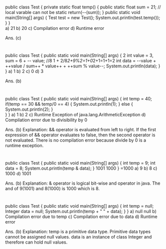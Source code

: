 # 
public class Test 
{ 
    private static float temp() 
    { 
        public static float sum = 21; // local varable can not be static 
        return(--(sum)); 
    } 
    public static void main(String[] args) 
    { 
        Test test = new Test(); 
        System.out.println(test.temp()); 
    } 
}     
a) 21
b) 20
c) Compilation error
d) Runtime error

Ans. (c)
# 
public class Test 
{ 
    public static void main(String[] args) 
    {                                2
        int value = 3, sum = 6 + -- value; //8
                      1 + 2/8*2+9%2=1+0*2+1=1+1=2
        int data = --value + ++value / sum++ * value++ + ++sum  % value--; 
        System.out.println(data); 
    } 
} 
a) 1
b) 2
c) 0
d) 3

Ans. (b)
# 
public class Test 
{ 
    public static void main(String[] args) 
    { 
        int temp = 40; 
        if(temp == 30 && temp/0 == 4) 
        { 
            System.out.println(1); 
        } 
        else
        { 
            System.out.println(2); 
        }     
    } 
} 
a) 1
b) 2
c) Runtime Exception of java.lang.ArithmeticException
d) Compilation error due to divisibility by 0

Ans. (b)
Explanation: && operator is evaluated from left to right. If the first expression of && operator evaluates to false, 
then the second operator is not evaluated. There is no compilation error because divide by 0 is a runtime exception.
#
public class Test 
{ 
    public static void main(String[] args) 
    { 
        int temp = 9; 
        int data = 8; 
        System.out.println(temp & data); 
    }                                              1001
                                                   1000
}                                                 =1000
a) 9
b) 8
c) 1000
d) 1001

Ans. (b)
Explanation: & operator is logical bit-wise and operator in java. The and of 9(1001) and 8(1000) is 1000 which is 8.
#
public class Test 
{ 
    public static void main(String[] args) 
    { 
        int temp = null; 
        Integer data = null; 
        System.out.println(temp + " " + data); 
    } 
} 
a) null null
b) Compilation error due to temp
c) Compilation error due to data
d) Runtime error

Ans. (b)
Explanation: temp is a primitive data type. Primitive data types cannot be assigned null values. 
data is an instance of class Integer and therefore can hold null values.





















